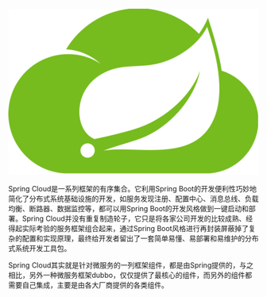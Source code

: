 ![spring cloud](assets/springcloud/format,f_jpg.jpeg)

Spring Cloud是一系列框架的有序集合。它利用Spring Boot的开发便利性巧妙地简化了分布式系统基础设施的开发，如服务发现注册、配置中心、消息总线、负载均衡、断路器、数据监控等，都可以用Spring Boot的开发风格做到一键启动和部署。Spring Cloud并没有重复制造轮子，它只是将各家公司开发的比较成熟、经得起实际考验的服务框架组合起来，通过Spring Boot风格进行再封装屏蔽掉了复杂的配置和实现原理，最终给开发者留出了一套简单易懂、易部署和易维护的分布式系统开发工具包。

Spring Cloud其实就是针对微服务的一列框架组件，都是由Spring提供的，与之相比，另外一种微服务框架dubbo，仅仅提供了最核心的组件，而另外的组件都需要自己集成，主要是由各大厂商提供的各类组件。